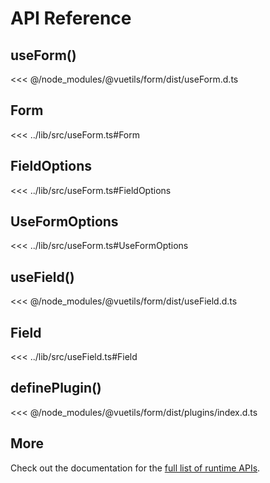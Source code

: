 # API Reference

## useForm()

<<< @/node_modules/@vuetils/form/dist/useForm.d.ts

## Form

<<< ../lib/src/useForm.ts#Form

## FieldOptions

<<< ../lib/src/useForm.ts#FieldOptions

## UseFormOptions

<<< ../lib/src/useForm.ts#UseFormOptions

## useField()

<<< @/node_modules/@vuetils/form/dist/useField.d.ts

## Field

<<< ../lib/src/useField.ts#Field

## definePlugin()

<<< @/node_modules/@vuetils/form/dist/plugins/index.d.ts

## More

Check out the documentation for the [full list of runtime APIs](https://vitepress.dev/reference/runtime-api#usedata).
